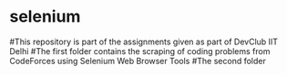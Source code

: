 # selenium
#This repository is part of the assignments given as part of DevClub IIT Delhi
#The first folder contains the scraping of coding problems from CodeForces using Selenium Web Browser Tools
#The second folder 

